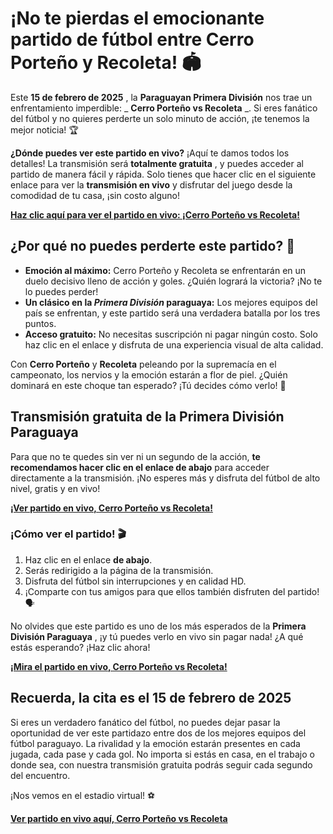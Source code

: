 # ¡No te pierdas el emocionante partido de fútbol entre Cerro Porteño y Recoleta! 🏟️

Este **15 de febrero de 2025** , la **Paraguayan Primera División** nos trae un enfrentamiento imperdible: _ **Cerro Porteño vs Recoleta** _. Si eres fanático del fútbol y no quieres perderte un solo minuto de acción, ¡te tenemos la mejor noticia! 🏆

**¿Dónde puedes ver este partido en vivo?** ¡Aquí te damos todos los detalles! La transmisión será **totalmente gratuita** , y puedes acceder al partido de manera fácil y rápida. Solo tienes que hacer clic en el siguiente enlace para ver la **transmisión en vivo** y disfrutar del juego desde la comodidad de tu casa, ¡sin costo alguno!

**[Haz clic aquí para ver el partido en vivo: ¡Cerro Porteño vs Recoleta!](https://tinyurl.com/livestreamfreeo?st=Cerro+Porte%C3%B1o+vs+Recoleta&si=ghc)**

## ¿Por qué no puedes perderte este partido? 🤔

- **Emoción al máximo:** Cerro Porteño y Recoleta se enfrentarán en un duelo decisivo lleno de acción y goles. ¿Quién logrará la victoria? ¡No te lo puedes perder!
- **Un clásico en la _Primera División_ paraguaya:** Los mejores equipos del país se enfrentan, y este partido será una verdadera batalla por los tres puntos.
- **Acceso gratuito:** No necesitas suscripción ni pagar ningún costo. Solo haz clic en el enlace y disfruta de una experiencia visual de alta calidad.

Con **Cerro Porteño** y **Recoleta** peleando por la supremacía en el campeonato, los nervios y la emoción estarán a flor de piel. ¿Quién dominará en este choque tan esperado? ¡Tú decides cómo verlo! 🚀

## Transmisión gratuita de la **Primera División Paraguaya**

Para que no te quedes sin ver ni un segundo de la acción, **te recomendamos hacer clic en el enlace de abajo** para acceder directamente a la transmisión. ¡No esperes más y disfruta del fútbol de alto nivel, gratis y en vivo!

**[¡Ver partido en vivo, Cerro Porteño vs Recoleta!](https://tinyurl.com/livestreamfreeo?st=Cerro+Porte%C3%B1o+vs+Recoleta&si=ghc)**

### ¡Cómo ver el partido! 🎬

1. Haz clic en el enlace **de abajo**.
2. Serás redirigido a la página de la transmisión.
3. Disfruta del fútbol sin interrupciones y en calidad HD.
4. ¡Comparte con tus amigos para que ellos también disfruten del partido! 🗣️

No olvides que este partido es uno de los más esperados de la **Primera División Paraguaya** , ¡y tú puedes verlo en vivo sin pagar nada! ¿A qué estás esperando? ¡Haz clic ahora!

**[¡Mira el partido en vivo, Cerro Porteño vs Recoleta!](https://tinyurl.com/livestreamfreeo?st=Cerro+Porte%C3%B1o+vs+Recoleta&si=ghc)**

## Recuerda, la cita es el 15 de febrero de 2025

Si eres un verdadero fanático del fútbol, no puedes dejar pasar la oportunidad de ver este partidazo entre dos de los mejores equipos del fútbol paraguayo. La rivalidad y la emoción estarán presentes en cada jugada, cada pase y cada gol. No importa si estás en casa, en el trabajo o donde sea, con nuestra transmisión gratuita podrás seguir cada segundo del encuentro.

¡Nos vemos en el estadio virtual! ⚽

**[Ver partido en vivo aquí, Cerro Porteño vs Recoleta](https://tinyurl.com/livestreamfreeo?st=Cerro+Porte%C3%B1o+vs+Recoleta&si=ghc)**
